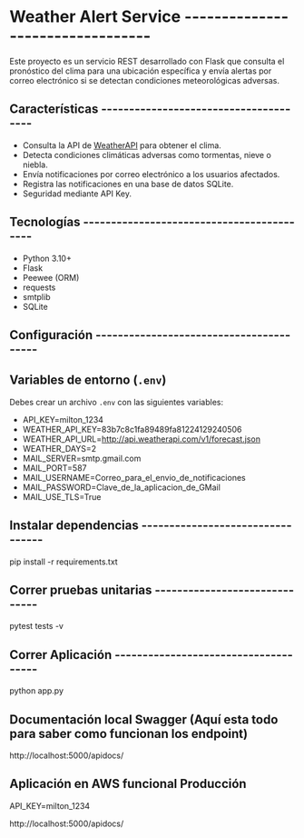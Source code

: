 # Weather Alert Service ---------------------------------

Este proyecto es un servicio REST desarrollado con Flask que consulta el pronóstico del clima para una ubicación específica y envía alertas por correo electrónico si se detectan condiciones meteorológicas adversas.

## Características --------------------------------------

- Consulta la API de [WeatherAPI](https://www.weatherapi.com/) para obtener el clima.
- Detecta condiciones climáticas adversas como tormentas, nieve o niebla.
- Envía notificaciones por correo electrónico a los usuarios afectados.
- Registra las notificaciones en una base de datos SQLite.
- Seguridad mediante API Key.

## Tecnologías ------------------------------------------

- Python 3.10+
- Flask
- Peewee (ORM)
- requests
- smtplib
- SQLite

## Configuración ----------------------------------------

## Variables de entorno (`.env`)
Debes crear un archivo `.env` con las siguientes variables:
- API_KEY=milton_1234
- WEATHER_API_KEY=83b7c8c1fa89489fa81224129240506
- WEATHER_API_URL=http://api.weatherapi.com/v1/forecast.json
- WEATHER_DAYS=2
- MAIL_SERVER=smtp.gmail.com
- MAIL_PORT=587
- MAIL_USERNAME=Correo_para_el_envio_de_notificaciones
- MAIL_PASSWORD=Clave_de_la_aplicacion_de_GMail
- MAIL_USE_TLS=True

## Instalar dependencias ---------------------------------
pip install -r requirements.txt

## Correr pruebas unitarias ------------------------------
pytest tests -v

## Correr Aplicación -------------------------------------
python app.py

## Documentación local Swagger (Aquí esta todo para saber como funcionan los endpoint)
http://localhost:5000/apidocs/

## Aplicación en AWS funcional Producción
API_KEY=milton_1234

http://localhost:5000/apidocs/

